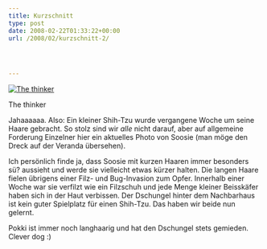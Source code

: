 ```yaml
---
title: Kurzschnitt
type: post
date: 2008-02-22T01:33:22+00:00
url: /2008/02/kurzschnitt-2/




---
```

<div class="flickr">
  <a href="http://www.flickr.com/photos/schreibblogade/2283399135/" title="The thinker"><img src="//farm3.static.flickr.com/2310/2283399135_a37c43c56b.jpg" alt="The thinker" /></a></p>

  <p>
    The thinker
  </p>
</div>

Jahaaaaaa. Also: Ein kleiner Shih-Tzu wurde vergangene Woche um seine Haare gebracht. So stolz sind wir _alle_ nicht darauf, aber auf allgemeine Forderung Einzelner hier ein aktuelles Photo von Soosie (man möge den Dreck auf der Veranda übersehen).

Ich persönlich finde ja, dass Soosie mit kurzen Haaren immer besonders sü? aussieht und werde sie vielleicht etwas kürzer halten. Die langen Haare fielen übrigens einer Filz- und Bug-Invasion zum Opfer. Innerhalb einer Woche war sie verfilzt wie ein Filzschuh und jede Menge kleiner Beisskäfer haben sich in der Haut verbissen. Der Dschungel hinter dem Nachbarhaus ist kein guter Spielplatz für einen Shih-Tzu. Das haben wir beide nun gelernt.

Pokki ist immer noch langhaarig und hat den Dschungel stets gemieden. Clever dog :)
